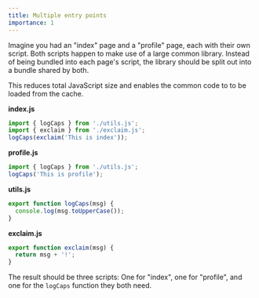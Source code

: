 ```yaml
---
title: Multiple entry points
importance: 1
---
```


Imagine you had an "index" page and a "profile" page, each with their own script. Both scripts happen to make use of a large common library. Instead of being bundled into each page's script, the library should be split out into a bundle shared by both.

This reduces total JavaScript size and enables the common code to to be loaded from the cache.

**index.js**

```js
import { logCaps } from './utils.js';
import { exclaim } from './exclaim.js';
logCaps(exclaim('This is index'));
```

**profile.js**

```js
import { logCaps } from './utils.js';
logCaps('This is profile');
```

**utils.js**

```js
export function logCaps(msg) {
  console.log(msg.toUpperCase());
}
```

**exclaim.js**

```js
export function exclaim(msg) {
  return msg + '!';
}
```

The result should be three scripts: One for "index", one for "profile", and one for the `logCaps` function they both need.
